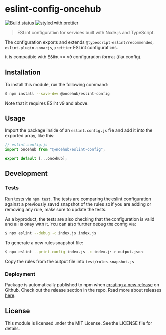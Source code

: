 # eslint-config-oncehub

[![Build status](https://github.com/scheduleonce/eslint-config-oncehub/actions/workflows/node.js.yml/badge.svg)](https://github.com/scheduleonce/eslint-config-oncehub/actions) [![styled with prettier](https://img.shields.io/badge/styled_with-prettier-ff69b4.svg)](https://github.com/prettier/prettier)

> ESLint configuration for services built with Node.js and TypeScript.

The configuration exports and extends `@typescript-eslint/recommended`, `eslint-plugin-sonarjs`, `prettier` ESLint configurations.

It is compatible with ESlint >= v9 configuration format (flat config).

## Installation

To install this module, run the following command:

```sh
$ npm install --save-dev @oncehub/eslint-config
```

Note that it requires ESlint v9 and above.

## Usage

Import the package inside of an `eslint.config.js` file and add it into the exported array, like this:

```js
// eslint.config.js
import oncehub from "@oncehub/eslint-config";

export default [...oncehub];
```

## Development

### Tests

Run tests via `npm test`.
The tests are comparing the eslint configuration against a previously saved snapshot of the rules so if you are adding or removing any rule, make sure to update the tests.

As a byproduct, the tests are also checking that the configuration is valid and all is okay with it.
You can also further debug the config via:

```sh
$ npx eslint --debug -c index.js index.js
```

To generate a new rules snapshot file:

```sh
$ npx eslint --print-config index.js -c index.js > output.json
```

Copy the rules from the output file into `test/rules-snapshot.js`

### Deployment

Package is automatically published to npm when [creating a new release](.github/workflows/npm-publish.yml) on Github. Check out the release section in the repo. Read more about releases [here](https://docs.github.com/en/repositories/releasing-projects-on-github/managing-releases-in-a-repository).

## License

This module is licensed under the MIT License. See the LICENSE file for details.
